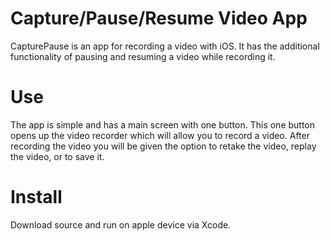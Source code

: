 # Capture/Pause/Resume Video App

CapturePause is an app for recording a video with iOS.  It has the additional functionality of pausing and resuming a video while recording it.  

# Use

The app is simple and has a main screen with one button.  This one button opens up the video recorder which will allow you to record a video.  After recording the video you will be given the option to retake the video, replay the video, or to save it.

# Install

Download source and run on apple device via Xcode.
